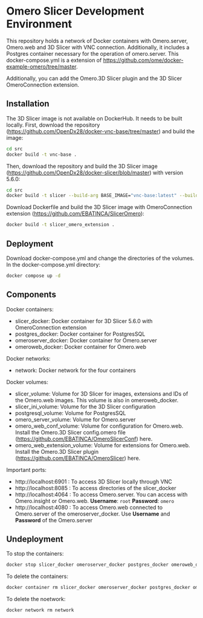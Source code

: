 # Omero Slicer Development Environment
This repository holds a network of Docker containers with Omero.server, Omero.web and 3D Slicer with VNC connection.  Additionally, it includes a Postgres container necessary for the operation of omero.server. This docker-compose.yml is a extension of https://github.com/ome/docker-example-omero/tree/master.

Additionally, you can add the Omero.3D Slicer plugin and the 3D Slicer OmeroConnection extension.

## Installation

The 3D Slicer image is not available on DockerHub. It needs to be built locally. First, download the repository (https://github.com/OpenDx28/docker-vnc-base/tree/master) and build the image:

```bash
cd src
docker build -t vnc-base .
```

Then, download the repository and build the 3D Slicer image (https://github.com/OpenDx28/docker-slicer/blob/master) with version 5.6.0:

```bash
cd src
docker build -t slicer --build-arg BASE_IMAGE="vnc-base:latest" --build-arg SLICER_VERSION="5.6.0" --build-arg SLICER_DOWNLOAD_URL="https://download.slicer.org/bitstream/65632f836865868506020c48" .
```

Download Dockerfile and build the 3D Slicer image with OmeroConnection extension (https://github.com/EBATINCA/SlicerOmero):

```bash
docker build -t slicer_omero_extension .
```

## Deployment

Download docker-compose.yml and change the directories of the volumes. In the docker-compose.yml directory:

```bash
docker compose up -d
```

## Components

Docker containers:

- slicer_docker: Docker container for 3D Slicer 5.6.0 with OmeroConnection extension
- postgres_docker: Docker container for PostgresSQL
- omeroserver_docker: Docker container for Omero.server
- omeroweb_docker: Docker container for Omero.web

Docker networks:

- network: Docker network for the four containers

Docker volumes:

- slicer_volume: Volume for 3D Slicer for images, extensions and IDs of the Omero.web images. This volume is also in omeroweb_docker. 
- slicer_ini_volume: Volume for the 3D Slicer configuration
- postgresql_volume: Volume for PostgresSQL
- omero_server_volume: Volume for Omero.server
- omero_web_conf_volume: Volume for configuration for Omero.web. Install the Omero.3D Slicer config.omero file (https://github.com/EBATINCA/OmeroSlicerConf) here. 
- omero_web_extension_volume: Volume for extensions for Omero.web. Install the Omero.3D Slicer plugin (https://github.com/EBATINCA/OmeroSlicer) here.

Important ports:

- http://localhost:6901 : To access 3D Slicer locally through VNC
- http://localhost:8085 : To access directories of the slicer_docker
- http://localhost:4064 : To access Omero.server. You can access with Omero.insight or Omero.web. **Username**: `root` **Password**: `omero`
- http://localhost:4080 : To access Omero.web connected to Omero.server of the omeroserver_docker. Use **Username** and **Password** of the Omero.server


## Undeployment

To stop the containers:

```bash
docker stop slicer_docker omeroserver_docker postgres_docker omeroweb_docker
```

To delete the containers:

```bash
docker container rm slicer_docker omeroserver_docker postgres_docker omeroweb_docker 
```

To delete the noetwork:

```bash
docker network rm network
```
